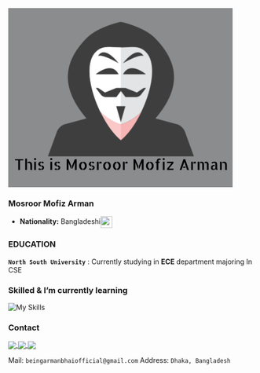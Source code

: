 <a href="https://github.com/mosroormofizarman">
  <img align="center" src="https://github.com/mosroormofizarman/Photos/blob/main/Wallpaper/This%20is%20Mosroor%20Mofiz%20Arman.png" />
</a> 

### Mosroor Mofiz Arman

- **Nationality:** Bangladeshi<img align="center" src="https://cdn.jsdelivr.net/npm/country-flag-emoji-json@2.0.0/dist/images/BD.svg" width="24" height="24" />

### EDUCATION

**`North South University`**
: Currently studying in **ECE** department majoring In CSE

### Skilled & I’m currently learning

![My Skills](https://skillicons.dev/icons?i=c,cpp,java,python,html,css,php,js,cs,unity,ai,ps,pr&theme=light)


### Contact

<a href="https://github.com/mosroormofizarman">
  <img align="center" src="https://img.shields.io/badge/GitHub-100000?style=for-the-badge&logo=github&logoColor=white" />
</a>
<a href="mailto:beingarmanbhaiofficial@gmail.com">
  <img align="center" src="https://img.shields.io/badge/Gmail-D14836?style=for-the-badge&logo=gmail&logoColor=white" />
</a>
<a href="https://discordapp.com/users/830204143876046848">
  <img align="center" src="https://img.shields.io/badge/Discord-%235865F2.svg?style=for-the-badge&logo=discord&logoColor=white" />
</a>

Mail: `beingarmanbhaiofficial@gmail.com`
Address: `Dhaka, Bangladesh`

